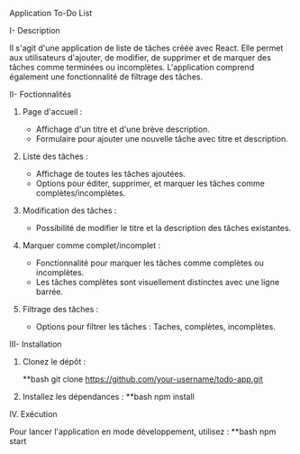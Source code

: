  Application To-Do List

I- Description

Il s'agit d'une application de liste de tâches créée avec React. Elle permet aux utilisateurs d'ajouter, de modifier, de supprimer et de marquer des tâches comme terminées ou incomplètes. L'application comprend également une fonctionnalité de filtrage des tâches.

II- Foctionnalités

1. Page d'accueil :
   - Affichage d'un titre et d'une brève description.
   - Formulaire pour ajouter une nouvelle tâche avec titre et description.

2. Liste des tâches :
   - Affichage de toutes les tâches ajoutées.
   - Options pour éditer, supprimer, et marquer les tâches comme complètes/incomplètes.

3. Modification des tâches :
   - Possibilité de modifier le titre et la description des tâches existantes.

4. Marquer comme complet/incomplet :
   - Fonctionnalité pour marquer les tâches comme complètes ou incomplètes.
   - Les tâches complètes sont visuellement distinctes avec une ligne barrée.

5. Filtrage des tâches :
   - Options pour filtrer les tâches : Taches, complètes, incomplètes.

III- Installation

1. Clonez le dépôt :

   **bash
   git clone https://github.com/your-username/todo-app.git

2. Installez les dépendances :
    **bash
    npm install
    
IV. Exécution

Pour lancer l'application en mode développement, utilisez :
**bash
npm start